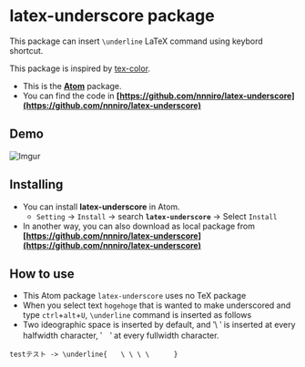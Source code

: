# latex-underscore package

This package can insert `\underline` LaTeX command using keybord shortcut.

This package is inspired by [tex-color](https://atom.io/packages/tex-color).

* This is the **[Atom](https://atom.io/)** package.
* You can find the code in **[https://github.com/nnniro/latex-underscore](https://github.com/nnniro/latex-underscore)**

## Demo

![Imgur](https://i.imgur.com/NRE51yM.gif)


## Installing

* You can install **latex-underscore** in Atom.
    * `Setting` -> `Install` -> search **`latex-underscore`** -> Select `Install`
* In another way, you can also download as local package from **[https://github.com/nnniro/latex-underscore](https://github.com/nnniro/latex-underscore)**


## How to use

* This Atom package `latex-underscore` uses no TeX package
* When you select text `hogehoge` that is wanted to make underscored and type `ctrl`+`alt`+`U`,  `\underline` command is inserted as follows
* Two ideographic space is inserted by default, and ‵\ ‵ is inserted at every halfwidth character, ‵　‵ at every fullwidth character.

```
testテスト -> \underline{　　\ \ \ \ 　　　}
```
